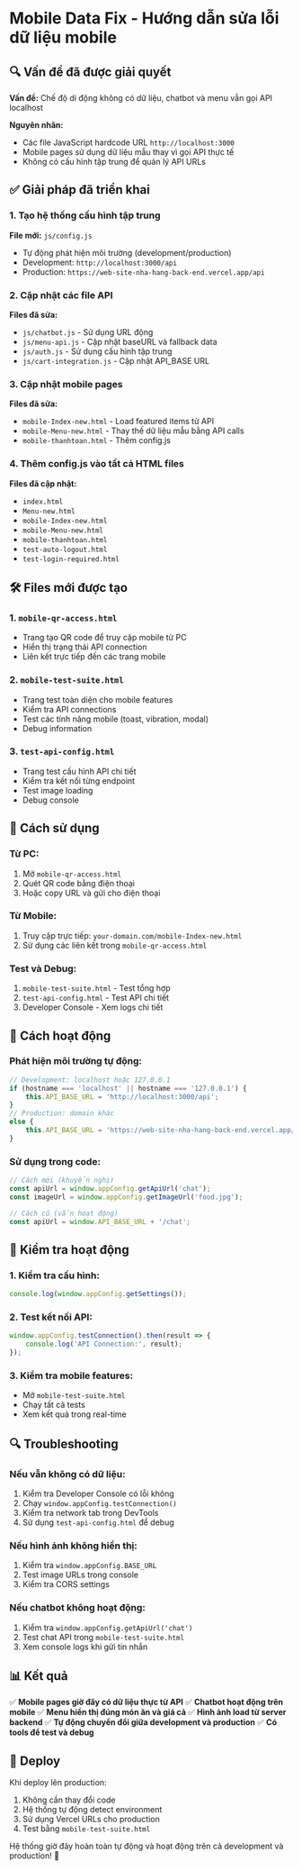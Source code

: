 # Mobile Data Fix - Hướng dẫn sửa lỗi dữ liệu mobile

## 🔍 Vấn đề đã được giải quyết

**Vấn đề:** Chế độ di động không có dữ liệu, chatbot và menu vẫn gọi API localhost

**Nguyên nhân:** 
- Các file JavaScript hardcode URL `http://localhost:3000`
- Mobile pages sử dụng dữ liệu mẫu thay vì gọi API thực tế
- Không có cấu hình tập trung để quản lý API URLs

## ✅ Giải pháp đã triển khai

### 1. Tạo hệ thống cấu hình tập trung

**File mới:** `js/config.js`
- Tự động phát hiện môi trường (development/production)
- Development: `http://localhost:3000/api`
- Production: `https://web-site-nha-hang-back-end.vercel.app/api`

### 2. Cập nhật các file API

**Files đã sửa:**
- `js/chatbot.js` - Sử dụng URL động
- `js/menu-api.js` - Cập nhật baseURL và fallback data
- `js/auth.js` - Sử dụng cấu hình tập trung
- `js/cart-integration.js` - Cập nhật API_BASE URL

### 3. Cập nhật mobile pages

**Files đã sửa:**
- `mobile-Index-new.html` - Load featured items từ API
- `mobile-Menu-new.html` - Thay thế dữ liệu mẫu bằng API calls
- `mobile-thanhtoan.html` - Thêm config.js

### 4. Thêm config.js vào tất cả HTML files

**Files đã cập nhật:**
- `index.html`
- `Menu-new.html`
- `mobile-Index-new.html`
- `mobile-Menu-new.html`
- `mobile-thanhtoan.html`
- `test-auto-logout.html`
- `test-login-required.html`

## 🛠️ Files mới được tạo

### 1. `mobile-qr-access.html`
- Trang tạo QR code để truy cập mobile từ PC
- Hiển thị trạng thái API connection
- Liên kết trực tiếp đến các trang mobile

### 2. `mobile-test-suite.html`
- Trang test toàn diện cho mobile features
- Kiểm tra API connections
- Test các tính năng mobile (toast, vibration, modal)
- Debug information

### 3. `test-api-config.html`
- Trang test cấu hình API chi tiết
- Kiểm tra kết nối từng endpoint
- Test image loading
- Debug console

## 📱 Cách sử dụng

### Từ PC:
1. Mở `mobile-qr-access.html`
2. Quét QR code bằng điện thoại
3. Hoặc copy URL và gửi cho điện thoại

### Từ Mobile:
1. Truy cập trực tiếp: `your-domain.com/mobile-Index-new.html`
2. Sử dụng các liên kết trong `mobile-qr-access.html`

### Test và Debug:
1. `mobile-test-suite.html` - Test tổng hợp
2. `test-api-config.html` - Test API chi tiết
3. Developer Console - Xem logs chi tiết

## 🔧 Cách hoạt động

### Phát hiện môi trường tự động:
```javascript
// Development: localhost hoặc 127.0.0.1
if (hostname === 'localhost' || hostname === '127.0.0.1') {
    this.API_BASE_URL = 'http://localhost:3000/api';
}
// Production: domain khác
else {
    this.API_BASE_URL = 'https://web-site-nha-hang-back-end.vercel.app/api';
}
```

### Sử dụng trong code:
```javascript
// Cách mới (khuyến nghị)
const apiUrl = window.appConfig.getApiUrl('chat');
const imageUrl = window.appConfig.getImageUrl('food.jpg');

// Cách cũ (vẫn hoạt động)
const apiUrl = window.API_BASE_URL + '/chat';
```

## 🧪 Kiểm tra hoạt động

### 1. Kiểm tra cấu hình:
```javascript
console.log(window.appConfig.getSettings());
```

### 2. Test kết nối API:
```javascript
window.appConfig.testConnection().then(result => {
    console.log('API Connection:', result);
});
```

### 3. Kiểm tra mobile features:
- Mở `mobile-test-suite.html`
- Chạy tất cả tests
- Xem kết quả trong real-time

## 🔍 Troubleshooting

### Nếu vẫn không có dữ liệu:
1. Kiểm tra Developer Console có lỗi không
2. Chạy `window.appConfig.testConnection()`
3. Kiểm tra network tab trong DevTools
4. Sử dụng `test-api-config.html` để debug

### Nếu hình ảnh không hiển thị:
1. Kiểm tra `window.appConfig.BASE_URL`
2. Test image URLs trong console
3. Kiểm tra CORS settings

### Nếu chatbot không hoạt động:
1. Kiểm tra `window.appConfig.getApiUrl('chat')`
2. Test chat API trong `mobile-test-suite.html`
3. Xem console logs khi gửi tin nhắn

## 📊 Kết quả

✅ **Mobile pages giờ đây có dữ liệu thực từ API**
✅ **Chatbot hoạt động trên mobile**
✅ **Menu hiển thị đúng món ăn và giá cả**
✅ **Hình ảnh load từ server backend**
✅ **Tự động chuyển đổi giữa development và production**
✅ **Có tools để test và debug**

## 🚀 Deploy

Khi deploy lên production:
1. Không cần thay đổi code
2. Hệ thống tự động detect environment
3. Sử dụng Vercel URLs cho production
4. Test bằng `mobile-test-suite.html`

Hệ thống giờ đây hoàn toàn tự động và hoạt động trên cả development và production! 🎉
